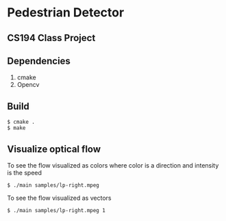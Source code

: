 # Pedestrian Detector
## CS194 Class Project

## Dependencies
1. cmake
2. Opencv

## Build
```shell
$ cmake .
$ make
```

## Visualize optical flow
To see the flow visualized as colors where color is a direction and intensity is
the speed
```shell
$ ./main samples/lp-right.mpeg
```

To see the flow visualized as vectors
```shell
$ ./main samples/lp-right.mpeg 1
```
